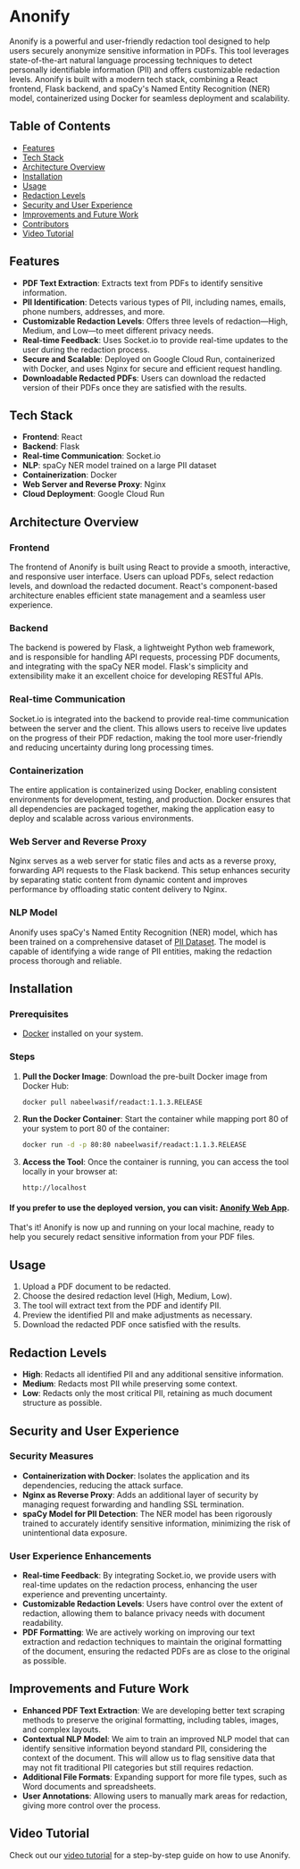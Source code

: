 # Anonify

Anonify is a powerful and user-friendly redaction tool designed to help users securely anonymize sensitive information in PDFs. This tool leverages state-of-the-art natural language processing techniques to detect personally identifiable information (PII) and offers customizable redaction levels. Anonify is built with a modern tech stack, combining a React frontend, Flask backend, and spaCy's Named Entity Recognition (NER) model, containerized using Docker for seamless deployment and scalability.

## Table of Contents

- [Features](#features)
- [Tech Stack](#tech-stack)
- [Architecture Overview](#architecture-overview)
- [Installation](#installation)
- [Usage](#usage)
- [Redaction Levels](#redaction-levels)
- [Security and User Experience](#security-and-user-experience)
- [Improvements and Future Work](#improvements-and-future-work)
- [Contributors](#contributors)
- [Video Tutorial](#video-tutorial)

## Features

- **PDF Text Extraction**: Extracts text from PDFs to identify sensitive information.
- **PII Identification**: Detects various types of PII, including names, emails, phone numbers, addresses, and more.
- **Customizable Redaction Levels**: Offers three levels of redaction—High, Medium, and Low—to meet different privacy needs.
- **Real-time Feedback**: Uses Socket.io to provide real-time updates to the user during the redaction process.
- **Secure and Scalable**: Deployed on Google Cloud Run, containerized with Docker, and uses Nginx for secure and efficient request handling.
- **Downloadable Redacted PDFs**: Users can download the redacted version of their PDFs once they are satisfied with the results.

## Tech Stack

- **Frontend**: React
- **Backend**: Flask
- **Real-time Communication**: Socket.io
- **NLP**: spaCy NER model trained on a large PII dataset
- **Containerization**: Docker
- **Web Server and Reverse Proxy**: Nginx
- **Cloud Deployment**: Google Cloud Run

## Architecture Overview

### Frontend

The frontend of Anonify is built using React to provide a smooth, interactive, and responsive user interface. Users can upload PDFs, select redaction levels, and download the redacted document. React's component-based architecture enables efficient state management and a seamless user experience.

### Backend

The backend is powered by Flask, a lightweight Python web framework, and is responsible for handling API requests, processing PDF documents, and integrating with the spaCy NER model. Flask's simplicity and extensibility make it an excellent choice for developing RESTful APIs.

### Real-time Communication

Socket.io is integrated into the backend to provide real-time communication between the server and the client. This allows users to receive live updates on the progress of their PDF redaction, making the tool more user-friendly and reducing uncertainty during long processing times.

### Containerization

The entire application is containerized using Docker, enabling consistent environments for development, testing, and production. Docker ensures that all dependencies are packaged together, making the application easy to deploy and scalable across various environments.

### Web Server and Reverse Proxy

Nginx serves as a web server for static files and acts as a reverse proxy, forwarding API requests to the Flask backend. This setup enhances security by separating static content from dynamic content and improves performance by offloading static content delivery to Nginx.

### NLP Model

Anonify uses spaCy's Named Entity Recognition (NER) model, which has been trained on a comprehensive dataset of [PII Dataset](https://www.kaggle.com/datasets/alejopaullier/pii-external-dataset). The model is capable of identifying a wide range of PII entities, making the redaction process thorough and reliable.

## Installation

### Prerequisites

- [Docker](https://www.docker.com/get-started) installed on your system.

### Steps

1. **Pull the Docker Image**: Download the pre-built Docker image from Docker Hub:
    ```bash
    docker pull nabeelwasif/readact:1.1.3.RELEASE
    ```
2. **Run the Docker Container**: Start the container while mapping port 80 of your system to port 80 of the container:
    ```bash
    docker run -d -p 80:80 nabeelwasif/readact:1.1.3.RELEASE
    ```
3. **Access the Tool**: Once the container is running, you can access the tool locally in your browser at:
    ```
    http://localhost
    ```

#### If you prefer to use the deployed version, you can visit: [Anonify Web App](https://readact-540550814081.asia-south1.run.app/).

That's it! Anonify is now up and running on your local machine, ready to help you securely redact sensitive information from your PDF files.

## Usage

1. Upload a PDF document to be redacted.
2. Choose the desired redaction level (High, Medium, Low).
3. The tool will extract text from the PDF and identify PII.
4. Preview the identified PII and make adjustments as necessary.
5. Download the redacted PDF once satisfied with the results.

## Redaction Levels

- **High**: Redacts all identified PII and any additional sensitive information.
- **Medium**: Redacts most PII while preserving some context.
- **Low**: Redacts only the most critical PII, retaining as much document structure as possible.

## Security and User Experience

### Security Measures

- **Containerization with Docker**: Isolates the application and its dependencies, reducing the attack surface.
- **Nginx as Reverse Proxy**: Adds an additional layer of security by managing request forwarding and handling SSL termination.
- **spaCy Model for PII Detection**: The NER model has been rigorously trained to accurately identify sensitive information, minimizing the risk of unintentional data exposure.

### User Experience Enhancements

- **Real-time Feedback**: By integrating Socket.io, we provide users with real-time updates on the redaction process, enhancing the user experience and preventing uncertainty.
- **Customizable Redaction Levels**: Users have control over the extent of redaction, allowing them to balance privacy needs with document readability.
- **PDF Formatting**: We are actively working on improving our text extraction and redaction techniques to maintain the original formatting of the document, ensuring the redacted PDFs are as close to the original as possible.

## Improvements and Future Work

- **Enhanced PDF Text Extraction**: We are developing better text scraping methods to preserve the original formatting, including tables, images, and complex layouts.
- **Contextual NLP Model**: We aim to train an improved NLP model that can identify sensitive information beyond standard PII, considering the context of the document. This will allow us to flag sensitive data that may not fit traditional PII categories but still requires redaction.
- **Additional File Formats**: Expanding support for more file types, such as Word documents and spreadsheets.
- **User Annotations**: Allowing users to manually mark areas for redaction, giving more control over the process.

## Video Tutorial

Check out our [video tutorial](https://www.youtube.com/watch?v=r-80MlJG5wI) for a step-by-step guide on how to use Anonify.
